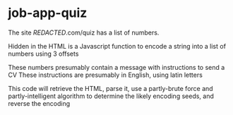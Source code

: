 # job-app-quiz

The site *REDACTED*.com/quiz has a list of numbers.

Hidden in the HTML is a Javascript function to encode a string
into a list of numbers using 3 offsets

These numbers presumably contain a message with instructions to send a CV
These instructions are presumably in English, using latin letters

This code will retrieve the HTML, parse it, use a partly-brute force and partly-intelligent algorithm to determine the likely encoding seeds, and reverse the encoding
